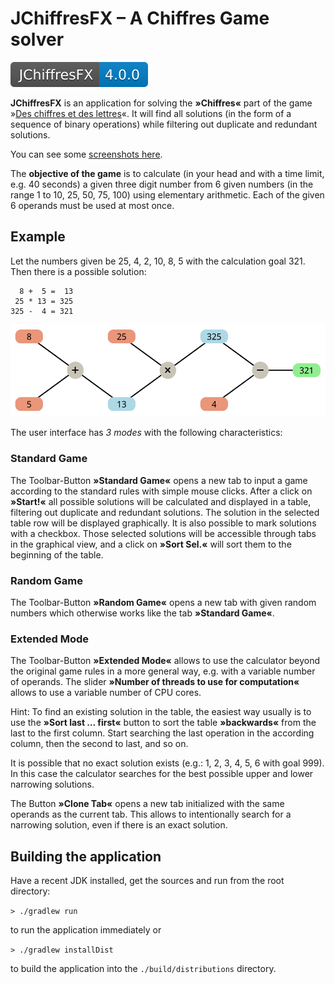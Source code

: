 # JChiffresFX – A Chiffres Game solver

![version](doc/shields/version.svg "version")

**JChiffresFX** is an application for solving the **»Chiffres«** part of the game »[Des chiffres et des lettres](https://fr.wikipedia.org/wiki/Des_chiffres_et_des_lettres)«. It will find all solutions (in the form of a sequence of binary operations) while filtering out duplicate and redundant solutions.

You can see some [screenshots here](screenshots.md).

The **objective of the game** is to calculate (in your head and with a time limit, e.g. 40 seconds) a given three digit number from 6 given numbers (in the range 1 to 10, 25, 50, 75, 100) using elementary arithmetic. Each of the given 6 operands must be used at most once.

## Example

Let the numbers given be 25, 4, 2, 10, 8, 5 with the calculation goal 321. Then there is a possible solution:

      8 +  5 =  13
     25 * 13 = 325
    325 -  4 = 321

![Calculation example](doc/svg/321_025-004-002-010-008-005_solution-01.svg)

The user interface has _3 modes_ with the following characteristics:

### Standard Game

The Toolbar-Button **»Standard Game«** opens a new tab to input a game according to the standard rules with simple mouse clicks. After a click on **»Start!«** all possible solutions will be calculated and displayed in a table, filtering out duplicate and redundant solutions. The solution in the selected table row will be displayed graphically. It is also possible to mark solutions with a checkbox. Those selected solutions will be accessible through tabs in the graphical view, and a click on **»Sort Sel.«** will sort them to the beginning of the table.

### Random Game

The Toolbar-Button **»Random Game«** opens a new tab with given random numbers which otherwise works like the tab **»Standard Game«**.

### Extended Mode

The Toolbar-Button **»Extended Mode«** allows to use the calculator beyond the original game rules in a more general way, e.g. with a variable number of operands. The slider **»Number of threads to use for computation«** allows to use a variable number of CPU cores.

Hint: To find an existing solution in the table, the easiest way usually is to use the **»Sort last … first«** button to sort the table **»backwards«** from the last to the first column. Start searching the last operation in the according column, then the second to last, and so on.

It is possible that no exact solution exists (e.g.: 1, 2, 3, 4, 5, 6 with goal 999). In this case the calculator searches for the best possible upper and lower narrowing solutions.

The Button **»Clone Tab«** opens a new tab initialized with the same operands as the current tab. This allows to intentionally search for a narrowing solution, even if there is an exact solution.

## Building the application

Have a recent JDK installed, get the sources and run from the root directory:

`> ./gradlew run`

to run the application immediately or

`> ./gradlew installDist`

to build the application into the `./build/distributions` directory.
